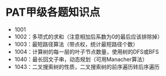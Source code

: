 # PAT甲级各题知识点
+ 1001
+ 1002：多项式的求和（注意相加后系数为0的最后应该排除掉）
+ 1003：最短路径算法（带点权，统计最短路径个数）
+ 1004：计算树的每一层的叶子节点数量，使用树的DFS或BFS
+ 1040：最长回文子串，动态规划（可用Manacher算法）
+ 1043：二叉搜索树的性质，二叉搜索树的前序遍历转后序遍历
